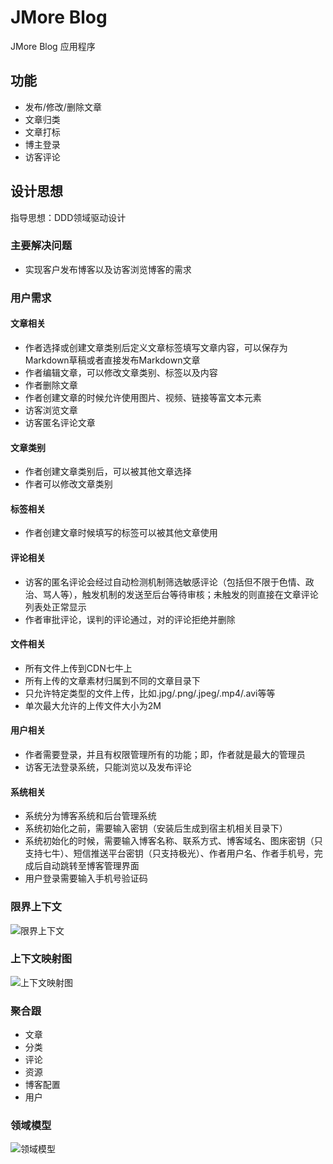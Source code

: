 # JMore Blog

JMore Blog 应用程序

## 功能

* 发布/修改/删除文章
* 文章归类
* 文章打标
* 博主登录
* 访客评论

## 设计思想

指导思想：DDD领域驱动设计

### 主要解决问题

* 实现客户发布博客以及访客浏览博客的需求

### 用户需求

#### 文章相关

* 作者选择或创建文章类别后定义文章标签填写文章内容，可以保存为Markdown草稿或者直接发布Markdown文章
* 作者编辑文章，可以修改文章类别、标签以及内容
* 作者删除文章
* 作者创建文章的时候允许使用图片、视频、链接等富文本元素
* 访客浏览文章
* 访客匿名评论文章

#### 文章类别

* 作者创建文章类别后，可以被其他文章选择
* 作者可以修改文章类别

#### 标签相关

* 作者创建文章时候填写的标签可以被其他文章使用

#### 评论相关

* 访客的匿名评论会经过自动检测机制筛选敏感评论（包括但不限于色情、政治、骂人等），触发机制的发送至后台等待审核；未触发的则直接在文章评论列表处正常显示
* 作者审批评论，误判的评论通过，对的评论拒绝并删除

#### 文件相关

* 所有文件上传到CDN七牛上
* 所有上传的文章素材归属到不同的文章目录下
* 只允许特定类型的文件上传，比如.jpg/.png/.jpeg/.mp4/.avi等等
* 单次最大允许的上传文件大小为2M

#### 用户相关

* 作者需要登录，并且有权限管理所有的功能；即，作者就是最大的管理员
* 访客无法登录系统，只能浏览以及发布评论

#### 系统相关

* 系统分为博客系统和后台管理系统
* 系统初始化之前，需要输入密钥（安装后生成到宿主机相关目录下）
* 系统初始化的时候，需要输入博客名称、联系方式、博客域名、图床密钥（只支持七牛）、短信推送平台密钥（只支持极光）、作者用户名、作者手机号，完成后自动跳转至博客管理界面
* 用户登录需要输入手机号验证码


### 限界上下文

![限界上下文](https://static.xuqiang.me/public/images/%E9%99%90%E7%95%8C%E4%B8%8A%E4%B8%8B%E6%96%87.png)

### 上下文映射图

![上下文映射图](https://static.xuqiang.me/public/images/%E4%B8%8A%E4%B8%8B%E6%96%87%E6%98%A0%E5%B0%84%E5%9B%BE.png)

### 聚合跟

* 文章
* 分类
* 评论
* 资源
* 博客配置
* 用户

### 领域模型

![领域模型](https://static.xuqiang.me/public/images/%E5%8D%9A%E5%AE%A2DDD%E9%A2%86%E5%9F%9F%E9%A9%B1%E5%8A%A8%E8%AE%BE%E8%AE%A1-2.png)
